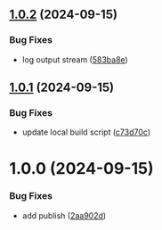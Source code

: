 ## [1.0.2](https://github.com/dankreiger/bun-scripty/compare/v1.0.1...v1.0.2) (2024-09-15)


### Bug Fixes

* log output stream ([583ba8e](https://github.com/dankreiger/bun-scripty/commit/583ba8e8374f354a4ace32cbd0c1343121df757d))

## [1.0.1](https://github.com/dankreiger/bun-scripty/compare/v1.0.0...v1.0.1) (2024-09-15)


### Bug Fixes

* update local build script ([c73d70c](https://github.com/dankreiger/bun-scripty/commit/c73d70cbebc56190f0716cb2a45f01db0aa12b82))

# 1.0.0 (2024-09-15)


### Bug Fixes

* add publish ([2aa902d](https://github.com/dankreiger/bun-scripty/commit/2aa902d6a4ee4d3a888b80457eb17a0c8b4f284e))
